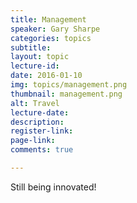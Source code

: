 ```yaml
---
title: Management
speaker: Gary Sharpe
categories: topics
subtitle: 
layout: topic
lecture-id: 
date: 2016-01-10
img: topics/management.png
thumbnail: management.png
alt: Travel
lecture-date:
description: 
register-link:
page-link:
comments: true

---
```


Still being innovated!